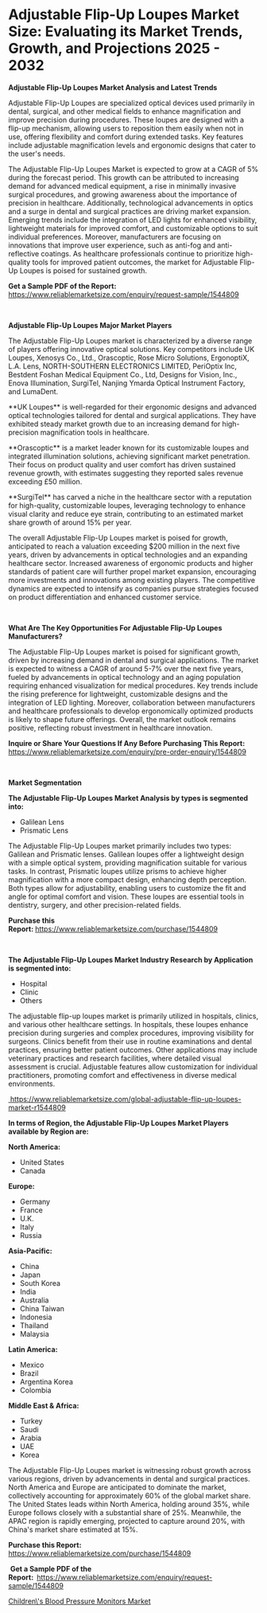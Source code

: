 <p><h1>Adjustable Flip-Up Loupes Market Size: Evaluating its Market Trends, Growth, and Projections 2025 - 2032</h1></p><p><strong>Adjustable Flip-Up Loupes Market Analysis and Latest Trends</strong></p>
<p><p>Adjustable Flip-Up Loupes are specialized optical devices used primarily in dental, surgical, and other medical fields to enhance magnification and improve precision during procedures. These loupes are designed with a flip-up mechanism, allowing users to reposition them easily when not in use, offering flexibility and comfort during extended tasks. Key features include adjustable magnification levels and ergonomic designs that cater to the user's needs.</p><p>The Adjustable Flip-Up Loupes Market is expected to grow at a CAGR of 5% during the forecast period. This growth can be attributed to increasing demand for advanced medical equipment, a rise in minimally invasive surgical procedures, and growing awareness about the importance of precision in healthcare. Additionally, technological advancements in optics and a surge in dental and surgical practices are driving market expansion. Emerging trends include the integration of LED lights for enhanced visibility, lightweight materials for improved comfort, and customizable options to suit individual preferences. Moreover, manufacturers are focusing on innovations that improve user experience, such as anti-fog and anti-reflective coatings. As healthcare professionals continue to prioritize high-quality tools for improved patient outcomes, the market for Adjustable Flip-Up Loupes is poised for sustained growth.</p></p>
<p><strong>Get a Sample PDF of the Report:&nbsp;</strong> <a href="https://www.reliablemarketsize.com/enquiry/request-sample/1544809?utm_campaign=2759&utm_medium=2&utm_source=Github&utm_content=ia&utm_term=04032025&utm_id=adjustable-flip-up-loupes">https://www.reliablemarketsize.com/enquiry/request-sample/1544809</a></p>
<p>&nbsp;</p>
<p><strong>Adjustable Flip-Up Loupes Major Market Players</strong></p>
<p><p>The Adjustable Flip-Up Loupes market is characterized by a diverse range of players offering innovative optical solutions. Key competitors include UK Loupes, Xenosys Co., Ltd., Orascoptic, Rose Micro Solutions, ErgonoptiX, L.A. Lens, NORTH-SOUTHERN ELECTRONICS LIMITED, PeriOptix Inc, Bestdent Foshan Medical Equipment Co., Ltd, Designs for Vision, Inc., Enova Illumination, SurgiTel, Nanjing Ymarda Optical Instrument Factory, and LumaDent.</p><p>**UK Loupes** is well-regarded for their ergonomic designs and advanced optical technologies tailored for dental and surgical applications. They have exhibited steady market growth due to an increasing demand for high-precision magnification tools in healthcare.</p><p>**Orascoptic** is a market leader known for its customizable loupes and integrated illumination solutions, achieving significant market penetration. Their focus on product quality and user comfort has driven sustained revenue growth, with estimates suggesting they reported sales revenue exceeding £50 million.</p><p>**SurgiTel** has carved a niche in the healthcare sector with a reputation for high-quality, customizable loupes, leveraging technology to enhance visual clarity and reduce eye strain, contributing to an estimated market share growth of around 15% per year.</p><p>The overall Adjustable Flip-Up Loupes market is poised for growth, anticipated to reach a valuation exceeding $200 million in the next five years, driven by advancements in optical technologies and an expanding healthcare sector. Increased awareness of ergonomic products and higher standards of patient care will further propel market expansion, encouraging more investments and innovations among existing players. The competitive dynamics are expected to intensify as companies pursue strategies focused on product differentiation and enhanced customer service.</p></p>
<p>&nbsp;</p>
<p><strong>What Are The Key Opportunities For Adjustable Flip-Up Loupes Manufacturers?</strong></p>
<p><p>The Adjustable Flip-Up Loupes market is poised for significant growth, driven by increasing demand in dental and surgical applications. The market is expected to witness a CAGR of around 5-7% over the next five years, fueled by advancements in optical technology and an aging population requiring enhanced visualization for medical procedures. Key trends include the rising preference for lightweight, customizable designs and the integration of LED lighting. Moreover, collaboration between manufacturers and healthcare professionals to develop ergonomically optimized products is likely to shape future offerings. Overall, the market outlook remains positive, reflecting robust investment in healthcare innovation.</p></p>
<p><strong>Inquire or Share Your Questions If Any Before Purchasing This Report:</strong> <a href="https://www.reliablemarketsize.com/enquiry/pre-order-enquiry/1544809?utm_campaign=2759&utm_medium=2&utm_source=Github&utm_content=ia&utm_term=04032025&utm_id=adjustable-flip-up-loupes">https://www.reliablemarketsize.com/enquiry/pre-order-enquiry/1544809</a></p>
<p>&nbsp;</p>
<p><strong>Market Segmentation</strong></p>
<p><strong>The Adjustable Flip-Up Loupes Market Analysis by types is segmented into:</strong></p>
<p><ul><li>Galilean Lens</li><li>Prismatic Lens</li></ul></p>
<p><p>The Adjustable Flip-Up Loupes market primarily includes two types: Galilean and Prismatic lenses. Galilean loupes offer a lightweight design with a simple optical system, providing magnification suitable for various tasks. In contrast, Prismatic loupes utilize prisms to achieve higher magnification with a more compact design, enhancing depth perception. Both types allow for adjustability, enabling users to customize the fit and angle for optimal comfort and vision. These loupes are essential tools in dentistry, surgery, and other precision-related fields.</p></p>
<p><strong>Purchase this Report:&nbsp;</strong><a href="https://www.reliablemarketsize.com/purchase/1544809?utm_campaign=2759&utm_medium=2&utm_source=Github&utm_content=ia&utm_term=04032025&utm_id=adjustable-flip-up-loupes">https://www.reliablemarketsize.com/purchase/1544809</a></p>
<p>&nbsp;</p>
<p><strong>The Adjustable Flip-Up Loupes Market Industry Research by Application is segmented into:</strong></p>
<p><ul><li>Hospital</li><li>Clinic</li><li>Others</li></ul></p>
<p><p>The adjustable flip-up loupes market is primarily utilized in hospitals, clinics, and various other healthcare settings. In hospitals, these loupes enhance precision during surgeries and complex procedures, improving visibility for surgeons. Clinics benefit from their use in routine examinations and dental practices, ensuring better patient outcomes. Other applications may include veterinary practices and research facilities, where detailed visual assessment is crucial. Adjustable features allow customization for individual practitioners, promoting comfort and effectiveness in diverse medical environments.</p></p>
<p><a href="https://www.reliablemarketsize.com/global-adjustable-flip-up-loupes-market-r1544809?utm_campaign=2759&utm_medium=2&utm_source=Github&utm_content=ia&utm_term=04032025&utm_id=adjustable-flip-up-loupes">&nbsp;https://www.reliablemarketsize.com/global-adjustable-flip-up-loupes-market-r1544809</a></p>
<p><strong>In terms of Region, the Adjustable Flip-Up Loupes Market Players available by Region are:</strong></p>
<p>
    <p> <strong> North America: </strong>
        <ul>
            <li>United States</li>
            <li>Canada</li>
        </ul>
        </p> 
    <p> <strong> Europe: </strong>
        <ul>
            <li>Germany</li>
            <li>France</li>
            <li>U.K.</li>
            <li>Italy</li>
            <li>Russia</li>
        </ul>
        </p> 
    <p> <strong> Asia-Pacific: </strong>
        <ul>
            <li>China</li>
            <li>Japan</li>
            <li>South Korea</li>
            <li>India</li>
            <li>Australia</li>
            <li>China Taiwan</li>
            <li>Indonesia</li>
            <li>Thailand</li>
            <li>Malaysia</li>
        </ul>
        </p> 
    <p> <strong> Latin America: </strong>
        <ul>
            <li>Mexico</li>
            <li>Brazil</li>
            <li>Argentina Korea</li>
            <li>Colombia</li>
        </ul>
        </p> 
    <p> <strong> Middle East & Africa: </strong>
        <ul>
            <li>Turkey</li>
            <li>Saudi</li>
            <li>Arabia</li>
            <li>UAE</li>
            <li>Korea</li>
        </ul>
    </p>
    </p>
<p><p>The Adjustable Flip-Up Loupes market is witnessing robust growth across various regions, driven by advancements in dental and surgical practices. North America and Europe are anticipated to dominate the market, collectively accounting for approximately 60% of the global market share. The United States leads within North America, holding around 35%, while Europe follows closely with a substantial share of 25%. Meanwhile, the APAC region is rapidly emerging, projected to capture around 20%, with China's market share estimated at 15%.</p></p>
<p><strong>Purchase this Report: </strong><a href="https://www.reliablemarketsize.com/purchase/1544809?utm_campaign=2759&utm_medium=2&utm_source=Github&utm_content=ia&utm_term=04032025&utm_id=adjustable-flip-up-loupes">https://www.reliablemarketsize.com/purchase/1544809</a></p>
<p>&nbsp;<strong>Get a Sample PDF of the Report:&nbsp;&nbsp;</strong><a href="https://www.reliablemarketsize.com/enquiry/request-sample/1544809?utm_campaign=2759&utm_medium=2&utm_source=Github&utm_content=ia&utm_term=04032025&utm_id=adjustable-flip-up-loupes">https://www.reliablemarketsize.com/enquiry/request-sample/1544809</a></p>
<p><strong></strong></p>
<p><p><a href="https://github.com/meuskocov/Market-Research-Report-List-1/blob/main/childrens-blood-pressure-monitors-market.md?utm_campaign=2759&utm_medium=2&utm_source=Github&utm_content=ia&utm_term=04032025&utm_id=adjustable-flip-up-loupes">Children\'s Blood Pressure Monitors Market</a></p></p>